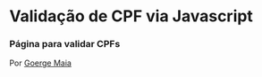# Validação de CPF via Javascript


### Página para validar CPFs
Por [Goerge Maia](https://github.com/georgemaia/)
